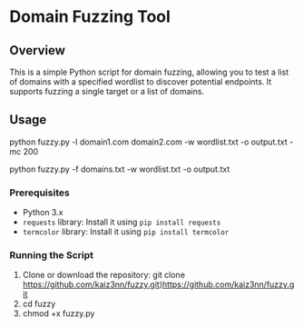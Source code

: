 # Domain Fuzzing Tool

## Overview

This is a simple Python script for domain fuzzing, allowing you to test a list of domains with a specified wordlist to discover potential endpoints. It supports fuzzing a single target or a list of domains.

## Usage
python fuzzy.py -l domain1.com domain2.com -w wordlist.txt -o output.txt -mc 200

python fuzzy.py -f domains.txt -w wordlist.txt -o output.txt


### Prerequisites

- Python 3.x
- `requests` library: Install it using `pip install requests`
- `termcolor` library: Install it using `pip install termcolor`

### Running the Script

1. Clone or download the repository: git clone https://github.com/kaiz3nn/fuzzy.git)https://github.com/kaiz3nn/fuzzy.git
2. cd fuzzy
3. chmod +x fuzzy.py
